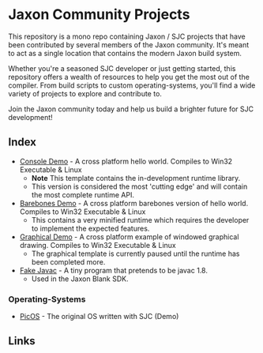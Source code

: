 # Jaxon Community Projects
This repository is a mono repo containing Jaxon / SJC projects that have been contributed by several members of the Jaxon community. It's meant to act as a single location that contains the modern Jaxon build system.

Whether you're a seasoned SJC developer or just getting started, this repository offers a wealth of resources to help you get the most out of the compiler. From build scripts to custom operating-systems, you'll find a wide variety of projects to explore and contribute to.

Join the Jaxon community today and help us build a brighter future for SJC development!

## Index
+ [Console Demo](/applications/demo-console/) - A cross platform hello world. Compiles to Win32 Executable & Linux
    + **Note** This template contains the in-development runtime library.
    + This version is considered the most 'cutting edge' and will contain the most complete runtime API.
+ [Barebones Demo](/applications/demo-barebones/) - A cross platform barebones version of hello world. Compiles to Win32 Executable & Linux
	+ This contains a very minified runtime which requires the developer to implement the expected features.
+ [Graphical Demo](/applications/demo-graphical/) - A cross platform example of windowed graphical drawing. Compiles to Win32 Executable & Linux
    + The graphical template is currently paused until the runtime has been completed more.
+ [Fake Javac](/applications/fake-javac/) - A tiny program that pretends to be javac 1.8.
    + Used in the Jaxon Blank SDK.

### Operating-Systems
+ [PicOS](/operating-systems/picos/) - The original OS written with SJC (Demo)


## Links
